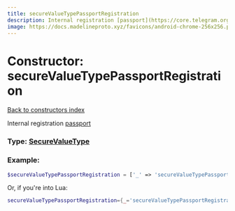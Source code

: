 ```yaml
---
title: secureValueTypePassportRegistration
description: Internal registration [passport](https://core.telegram.org/passport)
image: https://docs.madelineproto.xyz/favicons/android-chrome-256x256.png
---
```

# Constructor: secureValueTypePassportRegistration  
[Back to constructors index](index.md)



Internal registration [passport](https://core.telegram.org/passport)




### Type: [SecureValueType](../types/SecureValueType.md)


### Example:

```php
$secureValueTypePassportRegistration = ['_' => 'secureValueTypePassportRegistration'];
```  


Or, if you're into Lua:

```lua
secureValueTypePassportRegistration={_='secureValueTypePassportRegistration'}

```


